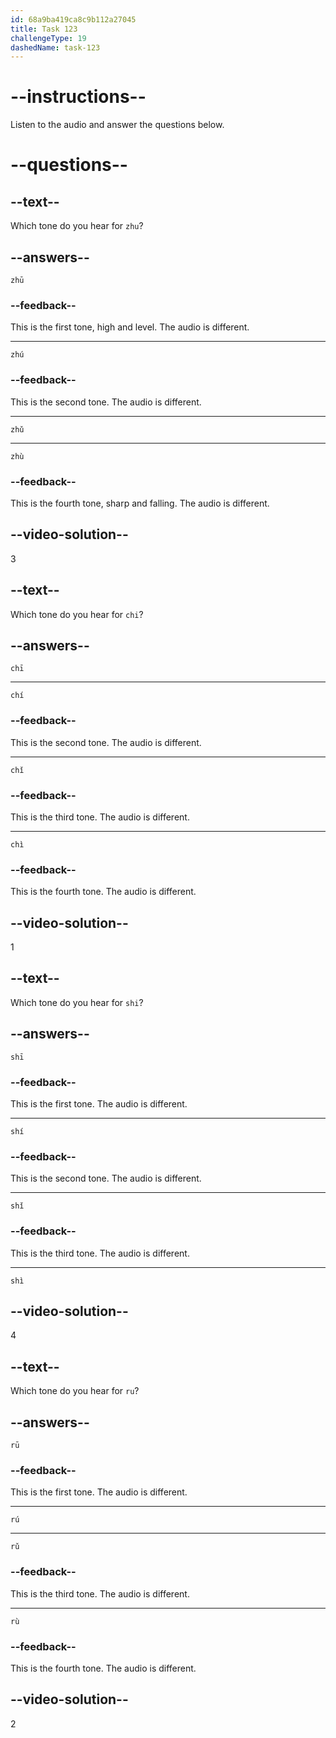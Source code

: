 ```yaml
---
id: 68a9ba419ca8c9b112a27045
title: Task 123
challengeType: 19
dashedName: task-123
---
```


<!-- (Audio) A: zhǔ, chī, shì, rú -->

# --instructions--

Listen to the audio and answer the questions below.

# --questions--

## --text--

Which tone do you hear for `zhu`?

## --answers--

`zhū`

### --feedback--

This is the first tone, high and level. The audio is different.

---

`zhú`

### --feedback--

This is the second tone. The audio is different.

---

`zhǔ`

---

`zhù`

### --feedback--

This is the fourth tone, sharp and falling. The audio is different.

## --video-solution--

3

## --text--

Which tone do you hear for `chi`?

## --answers--

`chī`

---

`chí`

### --feedback--

This is the second tone. The audio is different.

---

`chǐ`

### --feedback--

This is the third tone. The audio is different.

---

`chì`

### --feedback--

This is the fourth tone. The audio is different.

## --video-solution--

1

## --text--

Which tone do you hear for `shi`?

## --answers--

`shī`

### --feedback--

This is the first tone. The audio is different.

---

`shí`

### --feedback--

This is the second tone. The audio is different.

---

`shǐ`

### --feedback--

This is the third tone. The audio is different.

---

`shì`

## --video-solution--

4

## --text--

Which tone do you hear for `ru`?

## --answers--

`rū`

### --feedback--

This is the first tone. The audio is different.

---

`rú`

---

`rǔ`

### --feedback--

This is the third tone. The audio is different.

---

`rù`

### --feedback--

This is the fourth tone. The audio is different.

## --video-solution--

2
